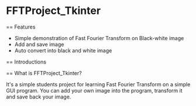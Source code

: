# FFTProject_Tkinter

== Features
  * Simple demonstration of Fast Fourier Transform on Black-white image
  * Add and save image
  * Auto convert into black and white image

== Introductions

== What is FFTProject_Tkinter?

It's a simple students project for learning Fast Fourier Transform on a simple GUI program. You can add your own image into the program, transform it and save back your image.
